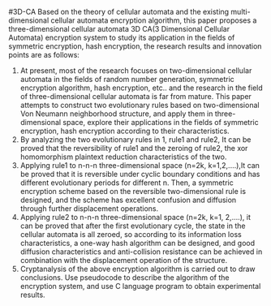 #3D-CA
Based on the theory of cellular automata and the existing multi-dimensional cellular automata encryption algorithm, this paper proposes a three-dimensional cellular automata 3D CA(3 Dimensional Cellular Automata) encryption system to study its application in the fields of symmetric encryption, hash encryption, the research results and innovation points are as follows:
1. At present, most of the research focuses on two-dimensional cellular automata in the fields of random number generation, symmetric encryption algorithm, hash encryption, etc.. and the research in the field of three-dimensional cellular automata is far from mature. This paper attempts to construct two evolutionary rules based on two-dimensional Von Neumann neighborhood structure, and apply them in three-dimensional space, explore their applications in the fields of symmetric encryption, hash encryption according to their characteristics.
2. By analyzing the two evolutionary rules in 1, rule1 and rule2, It can be proved that the reversibility of rule1 and the zeroing of rule2, the xor homomorphism plaintext reduction characteristics of the two.
3. Applying rule1 to n-n-n three-dimensional space (n=2k, k=1,2,....),It can be proved that it is reversible under cyclic boundary conditions and has different evolutionary periods for different n. Then, a symmetric encryption scheme based on the reversible two-dimensional rule is designed, and the scheme has excellent confusion and diffusion through further displacement operations.
4. Applying rule2 to n-n-n three-dimensional space (n=2k, k=1, 2,....), it can be proved that after the first evolutionary cycle, the state in the cellular automata is all zeroed, so according to its information loss characteristics, a one-way hash algorithm can be designed, and good diffusion characteristics and anti-collision resistance can be achieved in combination with the displacement operation of the structure.
5. Cryptanalysis of the above encryption algorithm is carried out to draw conclusions. Use pseudocode to describe the algorithm of the encryption system, and use C language program to obtain experimental results.
